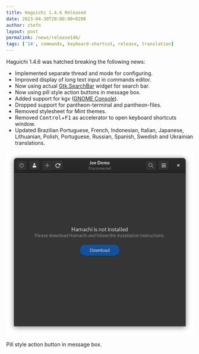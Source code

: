 ```yaml
---
title: Haguichi 1.4.6 Released
date: 2023-04-30T20:00:00+0200
author: ztefn
layout: post
permalink: /news/release146/
tags: ['14', commands, keyboard-shortcut, release, translation]
---
```

Haguichi 1.4.6 was hatched breaking the following news:

* Implemented separate thread and mode for configuring.
* Improved display of long text input in commands editor.
* Now using actual <a href="https://docs.gtk.org/gtk3/class.SearchBar.html" target="_blank">Gtk.SearchBar</a> widget for search bar.
* Now using pill style action buttons in message box.
* Added support for kgx (<a href="https://apps.gnome.org/app/org.gnome.Console/" target="_blank">GNOME Console</a>).
* Dropped support for pantheon-terminal and pantheon-files.
* Removed stylesheet for Mint themes.
* Removed <kbd>Control</kbd>+<kbd>F1</kbd> as accelerator to open keyboard shortcuts window.
* Updated Brazilian Portuguese, French, Indonesian, Italian, Japanese, Lithuanian, Polish, Portuguese, Russian, Spanish, Swedish and Ukrainian translations.

<div class="caption center-text">
  <img src="/resources/main-window-not-installed.png" srcset="/resources/main-window-not-installed-2x.png 2x" alt="Not Installed Message" />
  <p class="caption-text">Pill style action button in message box.</p>
</div>

